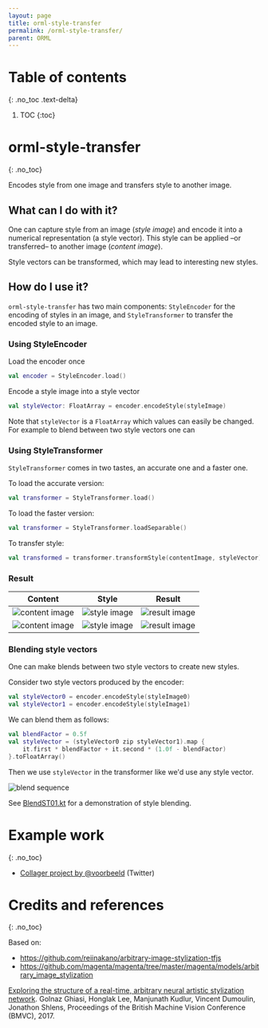 ```yaml
---
layout: page
title: orml-style-transfer
permalink: /orml-style-transfer/
parent: ORML
---
```

# Table of contents
{: .no_toc .text-delta}
1. TOC
{:toc}        
# orml-style-transfer
{: .no_toc}


Encodes style from one image and transfers style to another image.

## What can I do with it?

One can capture style from an image (_style image_) and encode it into a numerical representation (a style vector). This
style can be applied –or transferred– to another image (_content image_). 

Style vectors can be transformed, which may lead to interesting new styles.

## How do I use it?

`orml-style-transfer` has two main components: `StyleEncoder` for the encoding of styles in an image, and `StyleTransformer` to 
transfer the encoded style to an image.

### Using StyleEncoder

Load the encoder once

```kotlin
val encoder = StyleEncoder.load()
```

Encode a style image into a style vector
```kotlin
val styleVector: FloatArray = encoder.encodeStyle(styleImage)
```

Note that `styleVector` is a `FloatArray` which values can easily be changed. For example
to blend between two style vectors one can



### Using StyleTransformer

`StyleTransformer` comes in two tastes, an accurate one and a faster one. 

To load the accurate version:
```kotlin
val transformer = StyleTransformer.load() 
```

To load the faster version:
```kotlin
val transformer = StyleTransformer.loadSeparable() 
```

To transfer style:
```kotlin
val transformed = transformer.transformStyle(contentImage, styleVector)
```



### Result

| Content | Style | Result |
|---------|-------|--------|
| ![content image](https://github.com/openrndr/orml/raw/orml-0.3/orml-style-transfer/../demo-data/images/image-001.png) | ![style image](https://github.com/openrndr/orml/raw/orml-0.3/orml-style-transfer/../demo-data/images/style-001.jpg) | ![result image](https://github.com/openrndr/orml/raw/orml-0.3/orml-style-transfer/images/example-001.png)
| ![content image](https://github.com/openrndr/orml/raw/orml-0.3/orml-style-transfer/../demo-data/images/image-003.jpg) | ![style image](https://github.com/openrndr/orml/raw/orml-0.3/orml-style-transfer/../demo-data/images/style-003.jpg) | ![result image](https://github.com/openrndr/orml/raw/orml-0.3/orml-style-transfer/images/example-002.png)

### Blending style vectors

One can make blends between two style vectors to create new styles. 

Consider two style vectors produced by the encoder:
```kotlin
val styleVector0 = encoder.encodeStyle(styleImage0)
val styleVector1 = encoder.encodeStyle(styleImage1)
```
We can blend them as follows:
```kotlin
val blendFactor = 0.5f
val styleVector = (styleVector0 zip styleVector1).map {
    it.first * blendFactor + it.second * (1.0f - blendFactor)
}.toFloatArray()
```
Then we use `styleVector` in the transformer like we'd use any style vector.

![blend sequence](https://github.com/openrndr/orml/raw/orml-0.3/orml-style-transfer/images/blend.gif)

See [BlendST01.kt](https://github.com/openrndr/orml/raw/orml-0.3/orml-style-transfer/src/demo/kotlin/BlendST01.kt) for a demonstration of style blending. 

#  Example work
{: .no_toc}


 * [Collager project by @voorbeeld](https://twitter.com/voorbeeld/status/1323001554580971520) (Twitter)

#  Credits and references
{: .no_toc}


Based on:
 * https://github.com/reiinakano/arbitrary-image-stylization-tfjs
 * https://github.com/magenta/magenta/tree/master/magenta/models/arbitrary_image_stylization

[Exploring the structure of a real-time, arbitrary neural artistic stylization network](https://arxiv.org/abs/1705.06830). Golnaz Ghiasi, Honglak Lee, Manjunath Kudlur, Vincent Dumoulin, Jonathon Shlens, Proceedings of the British Machine Vision Conference (BMVC), 2017.